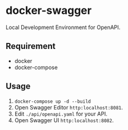 # docker-swagger

Local Development Environment for OpenAPI.

## Requirement

- docker
- docker-compose

## Usage

1. `docker-compose up -d --build`
2. Open Swagger Editor `http:localhost:8081`.
3. Edit `./api/openapi.yaml` for your API.
4. Open Swagger UI `http:localhost:8082`.
